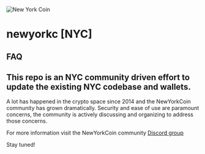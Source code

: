 ![New York Coin](https://i.imgur.com/4xxIr9Y.jpg)

# newyorkc [NYC]

## FAQ

## This repo is an NYC community driven effort to update the existing NYC codebase and wallets.

A lot has happened in the crypto space since 2014 and the NewYorkCoin community has grown dramatically.
Security and ease of use are paramount concerns, the community is actively discussing and organizing to address those concerns.

For more information visit the NewYorkCoin community [Discord group](https://discord.gg/Rty2ZZV)

Stay tuned!



